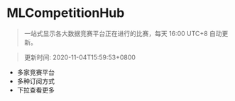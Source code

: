 # MLCompetitionHub

> 一站式显示各大数据竞赛平台正在进行的比赛，每天 16:00 UTC+8 自动更新。
  
> 更新时间: 2020-11-04T15:59:53+0800 

* 多家竞赛平台
* 多种订阅方式
* 下拉查看更多
